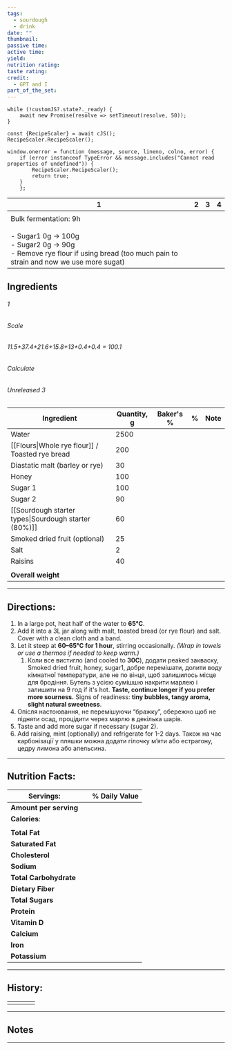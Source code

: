 ```yaml
---
tags:
  - sourdough
  - drink
date: ""
thumbnail: 
passive time: 
active time: 
yield: 
nutrition rating: 
taste rating: 
credit:
  - GPT and I
part_of_the_set:
---
```

```dataviewjs
while (!customJS?.state?._ready) { 
	await new Promise(resolve => setTimeout(resolve, 50)); 
} 

const {RecipeScaler} = await cJS();
RecipeScaler.RecipeScaler();

window.onerror = function (message, source, lineno, colno, error) {
	if (error instanceof TypeError && message.includes("Cannot read properties of undefined")) {
		RecipeScaler.RecipeScaler();
		return true;
	}
    };
```

| 1                                                                                                                                                               | 2   | 3   | 4   |
| --------------------------------------------------------------------------------------------------------------------------------------------------------------- | --- | --- | --- |
|                                                                                                                                                                 |     |     |     |
| Bulk fermentation: 9h<br><br>- Sugar1 0g -> 100g<br>- Sugar2 0g -> 90g<br>- Remove rye flour if using bread (too much pain to strain and now we use more sugat) |     |     |     |

## Ingredients

###### 1
###### Scale
###### 11.5+37.4+21.6+15.8+13+0.4+0.4 = 100.1
###### Calculate
###### Unreleased 3

| Ingredient                                           | Quantity, g | Baker's % | %   | Note |
| ---------------------------------------------------- | ----------- | --------- | --- | ---- |
| Water                                                | 2500        |           |     |      |
| [[Flours\|Whole rye flour]] / Toasted rye bread      | 200         |           |     |      |
| Diastatic malt (barley or rye)                       | 30          |           |     |      |
| Honey                                                | 100         |           |     |      |
| Sugar 1                                              | 100         |           |     |      |
| Sugar 2                                              | 90          |           |     |      |
| [[Sourdough starter types\|Sourdough starter (80%)]] | 60          |           |     |      |
| Smoked dried fruit (optional)                        | 25          |           |     |      |
| Salt                                                 | 2           |           |     |      |
| Raisins                                              | 40          |           |     |      |
|                                                      |             |           |     |      |
| **Overall weight**                                   |             |           |     |      |




---
## Directions:

1. In a large pot, heat half of the water to **65°C**.
2. Add it into a 3L jar along with malt, toasted bread (or rye flour) and salt. Cover with a clean cloth and a band.
3. Let it steep at **60–65°C for 1 hour**, stirring occasionally. _(Wrap in towels or use a thermos if needed to keep warm.)_
	1. Коли все вистигло (and cooled to **30C**), додати peaked закваску, Smoked dried fruit, honey, sugar1, добре перемішати, долити воду кімнатної температури, але не по вінця, щоб залишилось місце для бродіння. Бутель з усією сумішшю накрити марлею і залишити на 9 год if it's hot. 
	**Taste, continue longer if you prefer more sourness.**
	Signs of readiness: **tiny bubbles, tangy aroma, slight natural sweetness**.
5. Опісля настоювання, не перемішуючи “бражку”, обережно щоб не підняти осад, процідити через марлю в декілька шарів.
6. Taste and add more sugar if necessary (sugar 2).
7. Add raising, mint (optionally) and refrigerate for 1-2 days. Також на час карбонізації у пляшки можна додати гілочку м’яти або естрагону, цедру лимона або апельсина.




---
## Nutrition Facts:

| **Servings:**          |       | % Daily Value |
| ---------------------- | ----- | ------------- |
| **Amount per serving** |       |               |
| **Calories**:          |       |               |
|                        |       |               |
| **Total Fat**          |       |               |
| **Saturated Fat**      |       |               |
| **Cholesterol**        |       |               |
| **Sodium**             |       |               |
| **Total Carbohydrate** |       |               |
| **Dietary Fiber**      |       |               |
| **Total Sugars**       |       |               |
| **Protein**            |       |               |
| **Vitamin D**          |       |               |
| **Calcium**            |       |               |
| **Iron**               |       |               |
| **Potassium**          |       |               |

---
## History:

|     |                   |                   |                   |
| --- | ----------------- | ----------------- | ----------------- |
|     |                   |                   |                   |


---
## Notes


>

---



